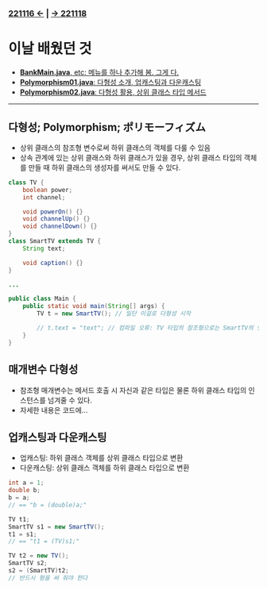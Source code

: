 ﻿#
### [221116 ←](/221011-221202_JAVA_BASICS/22-11/221116) | [→ 221118](/221011-221202_JAVA_BASICS/22-11/221118/)

# 이날 배웠던 것

- [**BankMain.java**, etc: 메뉴를 하나 추가해 봄. 그게 다.](/221011-221202_JAVA_BASICS/22-11/221117/javastudy/controller/BankMain.java)
- [**Polymorphism01.java**: 다형성 소개, 업캐스팅과 다운캐스팅](/221011-221202_JAVA_BASICS/22-11/221117/javastudy/controller/Polymorphism01.java)
- [**Polymorphism02.java**: 다형성 활용, 상위 클래스 타입 메서드](/221011-221202_JAVA_BASICS/22-11/221117/javastudy/controller/Polymorphism02.java)

---

## 다형성; Polymorphism; ポリモーフィズム

- 상위 클래스의 참조형 변수로써 하위 클래스의 객체를 다룰 수 있음
- 상속 관계에 있는 상위 클래스와 하위 클래스가 있을 경우, 상위 클래스 타입의 객체를 만들 때 하위 클래스의 생성자를 써서도 만들 수 있다.

```java
class TV {
    boolean power;
    int channel;

    void powerOn() {}
    void channelUp() {}
    void channelDown() {}
}
class SmartTV extends TV {
    String text;

    void caption() {}
}

...

public class Main {
    public static void main(String[] args) {
        TV t = new SmartTV(); // 일단 이걸로 다형성 시작

        // t.text = "text"; // 컴파일 오류: TV 타입의 참조형으로는 SmartTV의 멤버를 다룰 수 없음
    }
}
```

## 매개변수 다형성

- 참조형 매개변수는 메서드 호출 시 자신과 같은 타입은 물론 하위 클래스 타입의 인스턴스를 넘겨줄 수 있다.
- 자세한 내용은 코드에...

## 업캐스팅과 다운캐스팅

- 업캐스팅: 하위 클래스 객체를 상위 클래스 타입으로 변환
- 다운캐스팅: 상위 클래스 객체를 하위 클래스 타입으로 변환

```java
int a = 1;
double b;
b = a;
// == "b = (double)a;"

TV t1;
SmartTV s1 = new SmartTV();
t1 = s1;
// == "t1 = (TV)s1;" 

TV t2 = new TV();
SmartTV s2;
s2 = (SmartTV)t2;
// 반드시 형을 써 줘야 한다
```